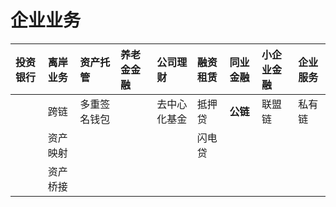 # 企业业务

| 投资银行 | 离岸业务 | 资产托管 | 养老金金融 | 公司理财 | 融资租赁 | 同业金融 | 小企业金融 | 企业服务 |
| :--- | :--- | :--- | :--- | :--- | :--- | :--- | :--- | :--- |
|  | 跨链 | 多重签名钱包 |  | 去中心化基金 | 抵押贷 | **公链** | 联盟链 | 私有链 |
|  | 资产映射 |  |  |  | 闪电贷 |  |  |  |
|  | 资产桥接 |  |  |  |  |  |  |  |

